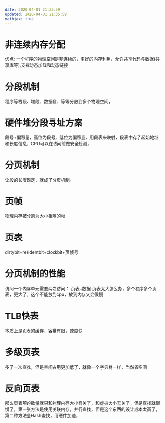 ```yaml
---
date: 2020-04-01 21:35:59
updated: 2020-04-01 21:35:59
mathjax: true
---
```



# 非连续内存分配
优点: 一个程序的物理空间是非连续的，更好的内存利用，允许共享代码与数据(共享库等),支持动态加载和动态链接
# 分段机制
 程序等栈段、堆段、数据段、等等分散到多个物理空间，
# 硬件堆分段寻址方案
 段号+偏移量，高位为段号，低位为偏移量，用段表来映射，段表中存了起始地址和长度信息，CPU可以在访问前做安全检测，
# 分页机制
 让段的长度固定，就成了分页机制。
# 页帧
 物理内存被分割为大小相等的帧
# 页表
 dirtybit+residentbit+clockbit+页帧号
# 分页机制的性能
 访问一个内存单元需要两次访问： 页表+数据
  页表太大怎么办，多个程序多个页表，更大了，这个不能放到cpu，放到内存又会很慢

<!-- more -->
# TLB快表
 本质上是页表的缓存，容量有限，速度快
# 多级页表
 多了一次查找，但是空间占用更加低了，就像一个字典树一样，当然省空间
# 反向页表
 那么页表项的数量就只和物理内存大小有关了，和虚拟大小无关了，但是查找就很慢了，第一张方法是使用关联内存，并行查找，但是这个东西的设计成本太高了，第二种方法是Hash查找，用硬件加速，